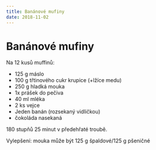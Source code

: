```yaml
---
title: Banánové mufiny
date: 2018-11-02
---
```


# Banánové mufiny

Na 12 kusů muffinů:
 
* 125 g máslo
* 100 g třtinového cukr krupice (+lžíce medu)
* 250 g hladká mouka 
* 1x prášek do pečiva
* 40 ml mléka
* 2 ks vejce
* Jeden banán (rozsekaný vidličkou)
* čokoláda nasekaná

180 stupňů 25 minut v předehřaté troubě.

Vylepšení: mouka může být 125 g špaldové/125 g pšeničné